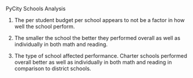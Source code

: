  PyCity Schools Analysis

 1. The per student budget per school appears to not be a factor in how well the school perform.

 2. The smaller the school the better they performed overall as well as individually in both math and reading.

 3. The type of school affected performance. Charter schools performed overall better as well as individually in both math and reading in comparison to district schools. 
